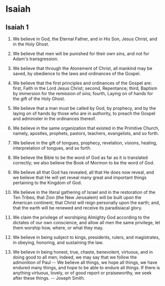 # Isaiah

## Isaiah 1

1. We believe in God, the Eternal Father, and in His Son, Jesus Christ, and in the Holy Ghost.

2. We believe that men will be punished for their own sins, and not for Adam's transgression.

3. We believe that through the Atonement of Christ, all mankind may be saved, by obedience to the laws and ordinances of the Gospel.

4. We believe that the first principles and ordinances of the Gospel are: first, Faith in the Lord Jesus Christ; second, Repentance; third, Baptism by immersion for the remission of sins; fourth, Laying on of hands for the gift of the Holy Ghost.

5. We believe that a man must be called by God, by prophecy, and by the laying on of hands by those who are in authority, to preach the Gospel and administer in the ordinances thereof.

6. We believe in the same organization that existed in the Primitive Church, namely, apostles, prophets, pastors, teachers, evangelists, and so forth.

7. We believe in the gift of tongues, prophecy, revelation, visions, healing, interpretation of tongues, and so forth.

8. We believe the Bible to be the word of God as far as it is translated correctly; we also believe the Book of Mormon to be the word of God.

9. We believe all that God has revealed, all that He does now reveal, and we believe that He will yet reveal many great and important things pertaining to the Kingdom of God.

10. We believe in the literal gathering of Israel and in the restoration of the Ten Tribes; that Zion (the New Jerusalem) will be built upon the American continent; that Christ will reign personally upon the earth; and, that the earth will be renewed and receive its paradisiacal glory.

11. We claim the privilege of worshiping Almighty God according to the dictates of our own conscience, and allow all men the same privilege, let them worship how, where, or what they may.

12. We believe in being subject to kings, presidents, rulers, and magistrates, in obeying, honoring, and sustaining the law.

13. We believe in being honest, true, chaste, benevolent, virtuous, and in doing good to all men; indeed, we may say that we follow the admonition of Paul -- We believe all things, we hope all things, we have endured many things, and hope to be able to endure all things. If there is anything virtuous, lovely, or of good report or praiseworthy, we seek after these things. -- Joseph Smith.


